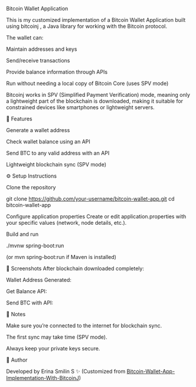 Bitcoin Wallet Application

This is my customized implementation of a Bitcoin Wallet Application built using bitcoinj
, a Java library for working with the Bitcoin protocol.

The wallet can:

Maintain addresses and keys

Send/receive transactions

Provide balance information through APIs

Run without needing a local copy of Bitcoin Core (uses SPV mode)

Bitcoinj works in SPV (Simplified Payment Verification) mode, meaning only a lightweight part of the blockchain is downloaded, making it suitable for constrained devices like smartphones or lightweight servers.

🚀 Features

Generate a wallet address

Check wallet balance using an API

Send BTC to any valid address with an API

Lightweight blockchain sync (SPV mode)

⚙️ Setup Instructions

Clone the repository

git clone https://github.com/your-username/bitcoin-wallet-app.git
cd bitcoin-wallet-app


Configure application properties
Create or edit application.properties with your specific values (network, node details, etc.).

Build and run

./mvnw spring-boot:run


(or mvn spring-boot:run if Maven is installed)

📸 Screenshots
After blockchain downloaded completely:

Wallet Address Generated:

Get Balance API:

Send BTC with API:






📌 Notes

Make sure you’re connected to the internet for blockchain sync.

The first sync may take time (SPV mode).

Always keep your private keys secure.

👤 Author

Developed by Erina Smilin S ✨
(Customized from [Bitcoin-Wallet-App-Implementation-With-BitcoinJ](https://github.com/mohsenamjadi/Bitcoin-Wallet-App-Implementation-With-BitcoinJ))

